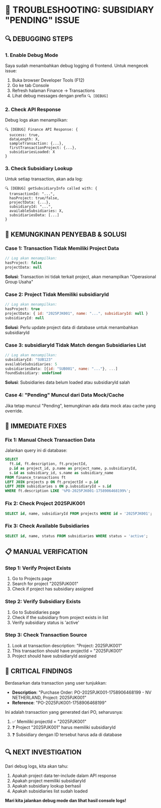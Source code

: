 # 🐛 TROUBLESHOOTING: SUBSIDIARY "PENDING" ISSUE

## 🔍 DEBUGGING STEPS

### 1. **Enable Debug Mode**
Saya sudah menambahkan debug logging di frontend. Untuk mengecek issue:

1. Buka browser Developer Tools (F12)
2. Go ke tab Console
3. Refresh halaman Finance -> Transactions
4. Lihat debug messages dengan prefix `🔍 [DEBUG]`

### 2. **Check API Response**
Debug logs akan menampilkan:
```
🔍 [DEBUG] Finance API Response: {
  success: true,
  dataLength: X,
  sampleTransaction: {...},
  firstTransactionProject: {...},
  subsidiariesLoaded: X
}
```

### 3. **Check Subsidiary Lookup**
Untuk setiap transaction, akan ada log:
```
🔍 [DEBUG] getSubsidiaryInfo called with: {
  transactionId: "...",
  hasProject: true/false,
  projectData: {...},
  subsidiaryId: "...",
  availableSubsidiaries: X,
  subsidiariesData: [...]
}
```

## 🎯 KEMUNGKINAN PENYEBAB & SOLUSI

### **Case 1: Transaction Tidak Memiliki Project Data**
```javascript
// Log akan menampilkan:
hasProject: false
projectData: null
```
**Solusi**: Transaction ini tidak terkait project, akan menampilkan "Operasional Group Usaha"

### **Case 2: Project Tidak Memiliki subsidiaryId**  
```javascript
// Log akan menampilkan:
hasProject: true
projectData: { id: "2025PJK001", name: "...", subsidiaryId: null }
subsidiaryId: null
```
**Solusi**: Perlu update project data di database untuk menambahkan subsidiaryId

### **Case 3: subsidiaryId Tidak Match dengan Subsidiaries List**
```javascript
// Log akan menampilkan:
subsidiaryId: "SUB123"
availableSubsidiaries: 5
subsidiariesData: [{id: "SUB001", name: "..."}, ...]
foundSubsidiary: undefined
```
**Solusi**: Subsidiaries data belum loaded atau subsidiaryId salah

### **Case 4: "Pending" Muncul dari Data Mock/Cache**
Jika tetap muncul "Pending", kemungkinan ada data mock atau cache yang override.

## 🔧 IMMEDIATE FIXES

### **Fix 1: Manual Check Transaction Data**
Jalankan query ini di database:
```sql
SELECT 
  ft.id, ft.description, ft.projectId,
  p.id as project_id, p.name as project_name, p.subsidiaryId,
  s.id as subsidiary_id, s.name as subsidiary_name
FROM finance_transactions ft
LEFT JOIN projects p ON ft.projectId = p.id  
LEFT JOIN subsidiaries s ON p.subsidiaryId = s.id
WHERE ft.description LIKE '%PO-2025PJK001-1758906468199%';
```

### **Fix 2: Check Project 2025PJK001**
```sql
SELECT id, name, subsidiaryId FROM projects WHERE id = '2025PJK001';
```

### **Fix 3: Check Available Subsidiaries**
```sql
SELECT id, name, status FROM subsidiaries WHERE status = 'active';
```

## 📋 MANUAL VERIFICATION

### **Step 1: Verify Project Exists**
1. Go to Projects page
2. Search for project "2025PJK001"
3. Check if project has subsidiary assigned

### **Step 2: Verify Subsidiary Exists**
1. Go to Subsidiaries page  
2. Check if the subsidiary from project exists in list
3. Verify subsidiary status is 'active'

### **Step 3: Check Transaction Source**
1. Look at transaction description: "Project: 2025PJK001"
2. This transaction should have projectId = "2025PJK001"
3. Project should have subsidiaryId assigned

## 🚨 CRITICAL FINDINGS

Berdasarkan data transaction yang user tunjukkan:
- **Description**: "Purchase Order: PO-2025PJK001-1758906468199 - NV NETHERLAND, Project: 2025PJK001"
- **Reference**: "PO-2025PJK001-1758906468199"

Ini adalah transaction yang generated dari PO, seharusnya:
1. ✅ Memiliki projectId = "2025PJK001" 
2. ❓ Project "2025PJK001" harus memiliki subsidiaryId
3. ❓ Subsidiary dengan ID tersebut harus ada di database

## 🔍 NEXT INVESTIGATION

Dari debug logs, kita akan tahu:
1. Apakah project data ter-include dalam API response
2. Apakah project memiliki subsidiaryId
3. Apakah subsidiary lookup berhasil
4. Apakah subsidiaries list sudah loaded

**Mari kita jalankan debug mode dan lihat hasil console logs!**